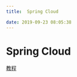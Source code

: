 ```yaml
---
title:  Spring Cloud

date: 2019-09-23 08:05:38
---
```

# Spring Cloud

[教程](https://mp.weixin.qq.com/s/ZH-3JK90mhnJPfdsYH2yDA)
